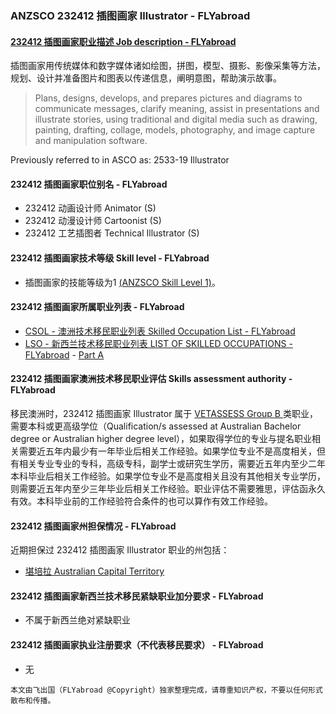 ### ANZSCO 232412 插图画家 Illustrator - FLYabroad ###

####  [232412 插图画家职业描述 Job description - FLYabroad](http://www.flyabroadvisa.com/anzsco/2324.html#232412)

插图画家用传统媒体和数字媒体诸如绘图，拼图，模型、摄影、影像采集等方法，规划、设计并准备图片和图表以传递信息，阐明意图，帮助演示故事。 

> Plans, designs, develops, and prepares pictures and diagrams to communicate messages, clarify meaning, assist in presentations and illustrate stories, using traditional and digital media such as drawing, painting, drafting, collage, models, photography, and image capture and manipulation software.

Previously referred to in ASCO as:
2533-19 Illustrator

#### 232412 插图画家职位别名 - FLYabroad
 
- 232412	 动画设计师 Animator (S)
- 232412 动漫设计师 Cartoonist (S)
- 232412 工艺插图者 Technical Illustrator (S)

#### 232412 插图画家技术等级 Skill level - FLYabroad

- 插图画家的技能等级为1 [(ANZSCO Skill Level 1)](http://www.flyabroadvisa.com/anzsco/)。

#### 232412 插图画家所属职业列表 - FLYabroad

- [CSOL - 澳洲技术移民职业列表 Skilled Occupation List - FLYabroad](http://www.flyabroadvisa.com/sol/)
- [LSO - 新西兰技术移民职业列表 LIST OF SKILLED OCCUPATIONS - FLYabroad](http://nz.flyabroadvisa.com/lso/) - [Part A](parta)

#### 232412 插图画家澳洲技术移民职业评估 Skills assessment authority - FLYabroad

移民澳洲时，232412 插图画家 Illustrator 属于 [VETASSESS Group B ](http://www.flyabroadvisa.com/ass/vetassess.html)类职业，需要本科或更高级学位（Qualification/s assessed at Australian Bachelor degree or Australian higher degree level），如果取得学位的专业与提名职业相关需要近五年内最少有一年毕业后相关工作经验。如果学位专业不是高度相关，但有相关专业专业的专科，高级专科，副学士或研究生学历，需要近五年内至少二年本科毕业后相关工作经验。如果学位专业不是高度相关且没有其他相关专业学历，则需要近五年内至少三年毕业后相关工作经验。职业评估不需要雅思，评估函永久有效。本科毕业前的工作经验符合条件的也可以算作有效工作经验。

#### 232412 插图画家州担保情况 - FLYabroad

近期担保过 232412 插图画家 Illustrator 职业的州包括：

- [堪培拉 Australian Capital Territory](http://www.flyabroadvisa.com/zdb/act.html)

#### 232412 插图画家新西兰技术移民紧缺职业加分要求 - FLYabroad

- 不属于新西兰绝对紧缺职业

#### 232412 插图画家执业注册要求（不代表移民要求） - FLYabroad

- 无

`本文由飞出国（FLYabroad @Copyright）独家整理完成，请尊重知识产权，不要以任何形式散布和传播。`